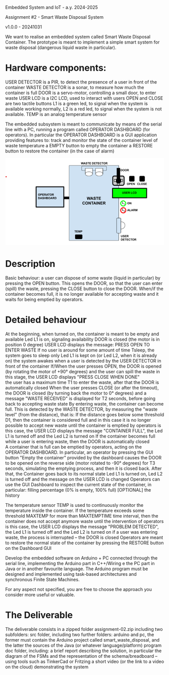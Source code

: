 Embedded System and IoT  - a.y. 2024-2025

Assignment #2 - Smart Waste Disposal System 

v1.0.0 - 20241031

We want to realise an embedded system called Smart Waste Disposal Container. The prototype  is meant to implement a simple smart system for waste disposal (dangerous liquid waste in particular). 

# Hardware components:
USER DETECTOR is a PIR, to detect the presence of a user in front of the container
WASTE DETECTOR is a sonar, to measure how much the container is full
DOOR is a servo-motor, controlling a small door, to enter waste
USER LCD is a I2C LCD, used to interact with users
OPEN and CLOSE are two tactile buttons
L1 is a green led, to signal when the system is available working normally, L2 is a red led, to signal when the system is not available.
TEMP is an analog temperature sensor 

The embedded subsystem is meant to communicate by means of the serial line with a PC, running a program called OPERATOR DASHBOARD (for operators). In particular the OPERATOR DASHBOARD is  a GUI application providing features to:
track and monitor the state of the container 
level of waste
temperature
a EMPTY button to empty the container
a RESTORE button to restore the container (in the case of alarm)

![Smart Waste Disposal System](img.png)

# Description 

Basic behaviour: a user can dispose of some waste (liquid in particular) by pressing the OPEN button. This opens the DOOR, so that the user can enter (spill) the waste, pressing the CLOSE button to close the DOOR.  When/if the container becomes full, it is no longer available for accepting waste and it waits for being emptied by operators. 

# Detailed behaviour

At the beginning, when turned on, the container is meant to be empty and available
Led L1 is on, signaling availability
DOOR is closed (the motor is in position 0 degree)
USER LCD displays the message: PRESS OPEN TO ENTER WASTE
If no user is around for some amount of time Tsleep, the system goes to sleep 
only Led L1 is kept on (or Led L2, when it is already on)
the system awakes when a user is detected by the USER DETECTOR in front of the container
If/When the user presses OPEN, the DOOR is opened (by rotating the motor of +90° degrees) and the user can spill the waste
in this stage, the USER LCD displays "PRESS CLOSE WHEN DONE"  
the user has a maximum time T1 to enter the waste, after that the DOOR is automatically closed
When the user presses CLOSE (or after the timeout), the DOOR is closed (by turning back the motor to 0° degrees) and a message "WASTE RECEIVED" is displayed for T2 seconds, before going back to accepting waste state 
By entering waste, the container can become full. This is detected by the WASTE DETECTOR, by measuring the "waste level" (from the distance), that is: If the distance goes below some threshold D1, then the container is considered full and in this case it is no longer possible to accept new waste until the container is emptied by operators
is this case, the USER LCD displays  the message "CONTAINER FULL", the Led L1 is turned off and the Led L2 is turned on
If the container becomes full while a user is entering waste, then the DOOR is automatically closed  
A container that is full can be emptied by operators, acting on the OPERATOR DASHBOARD. In particular, an operator by pressing the GUI button "Empty the container" provided by the dashboard causes the DOOR to be opened on the reverse side (motor rotated to -90° degrees) for T3 seconds, simulating the emptying process, and then it is closed back. After that, the Container goes back to its normal state 
Led L1 is turned on, Led L2 is turned off and the message on the USER LCD is changed
Operators can use the GUI Dashboard to inspect the current state of the container, in particular:
filling percentage (0% is empty, 100% full)
[OPTIONAL] the history 

The temperature sensor TEMP is used to continuously monitor the temperature inside the container. If the temperature exceeds some threshold MAXTEMP for more than MAXTEMPTIME time interval, then the container does not accept anymore waste until the intervention of operators
is this case, the USER LCD displays  the message "PROBLEM DETECTED", the Led L1 is turned off and the Led L2 is turned on
if a user was entering waste, the process is interrupted – the DOOR is closed
Operators are meant to restore the normal state of the container by pressing the RESTORE button on the Dashboard GUI



Develop the embedded software on Arduino + PC connected through the serial line, implementing the Arduino part in C++/Wiring e the PC part in Java or in another favourite language.  The Arduino program must be designed and implemented using task-based architectures and synchronous Finite State Machines.

For any aspect not specified, you are free to choose the approach you consider more useful or valuable.

# The Deliverable

The deliverable consists in a zipped folder assignment-02.zip including two subfolders:
src folder, including 
two further folders: arduino and pc, the former must contain the Arduino project called smart_waste_disposal, and the latter the sources of the Java (or whatever language/platform) program
doc folder, including: 
a brief report describing the solution, in particular the diagram of the FSMs and the  representation of the schema/breadboard – using tools such as TinkerCad or Fritzing 
a short video (or the link to a video on the cloud) demonstrating the system

